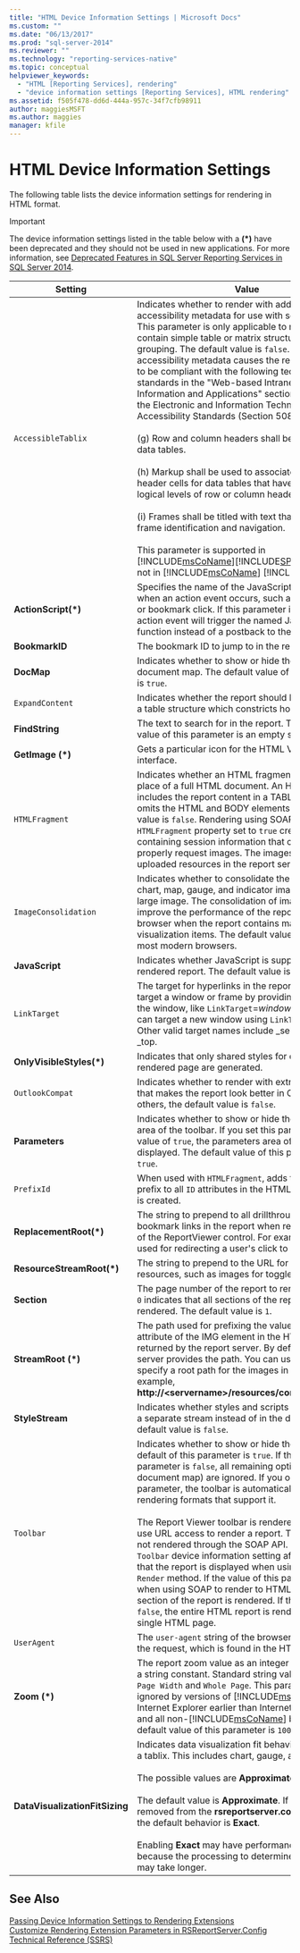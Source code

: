 ```yaml
---
title: "HTML Device Information Settings | Microsoft Docs"
ms.custom: ""
ms.date: "06/13/2017"
ms.prod: "sql-server-2014"
ms.reviewer: ""
ms.technology: "reporting-services-native"
ms.topic: conceptual
helpviewer_keywords: 
  - "HTML [Reporting Services], rendering"
  - "device information settings [Reporting Services], HTML rendering"
ms.assetid: f505f478-dd6d-444a-957c-34f7cfb98911
author: maggiesMSFT
ms.author: maggies
manager: kfile
---
```

# HTML Device Information Settings
  The following table lists the device information settings for rendering in HTML format.  
  
> [!IMPORTANT]  
>  The device information settings listed in the table below with a **(\*)** have been deprecated and they should not be used in new applications. For more information, see [Deprecated Features in SQL Server Reporting Services in SQL Server 2014](deprecated-features-in-sql-server-reporting-services-ssrs.md).  
  
|Setting|Value|  
|-------------|-----------|  
|`AccessibleTablix`|Indicates whether to render with additional accessibility metadata for use with screen readers. This parameter is only applicable to reports that contain simple table or matrix structures with simple grouping. The default value is `false`. The additional accessibility metadata causes the rendered report to be compliant with the following technical standards in the "Web-based Intranet and Internet Information and Applications" section (1194.22) of the Electronic and Information Technology Accessibility Standards (Section 508) document:<br /><br /> (g) Row and column headers shall be identified for data tables.<br /><br /> (h) Markup shall be used to associate data cells and header cells for data tables that have two or more logical levels of row or column headers.<br /><br /> (i) Frames shall be titled with text that facilitates frame identification and navigation.<br /><br /> This parameter is supported in [!INCLUDE[msCoName](../includes/msconame-md.md)][!INCLUDE[SPS2010](../includes/sps2010-md.md)], but not in [!INCLUDE[msCoName](../includes/msconame-md.md)] [!INCLUDE[SPS2007](../includes/sps2007-md.md)].|  
|**ActionScript(\*)**|Specifies the name of the JavaScript function to use when an action event occurs, such as a drillthrough or bookmark click. If this parameter is specified, an action event will trigger the named JavaScript function instead of a postback to the server.|  
|**BookmarkID**|The bookmark ID to jump to in the report.|  
|**DocMap**|Indicates whether to show or hide the report document map. The default value of this parameter is `true`.|  
|`ExpandContent`|Indicates whether the report should be enclosed in a table structure which constricts horizontal size.|  
|**FindString**|The text to search for in the report. The default value of this parameter is an empty string.|  
|**GetImage (\*)**|Gets a particular icon for the HTML Viewer user interface.|  
|`HTMLFragment`|Indicates whether an HTML fragment is created in place of a full HTML document. An HTML fragment includes the report content in a TABLE element and omits the HTML and BODY elements. The default value is `false`. Rendering using SOAP with the `HTMLFragment` property set to `true` creates URLs containing session information that can be used to properly request images. The images must be uploaded resources in the report server database.|  
|`ImageConsolidation`|Indicates whether to consolidate the rendered chart, map, gauge, and indicator images into one large image. The consolidation of images helps improve the performance of the report in the client browser when the report contains many data visualization items. The default value is `true` for most modern browsers.|  
|**JavaScript**|Indicates whether JavaScript is supported in the rendered report. The default value is `true`.|  
|`LinkTarget`|The target for hyperlinks in the report. You can target a window or frame by providing the name of the window, like `LinkTarget`=*window_name*, or you can target a new window using `LinkTarget`=_blank. Other valid target names include _self, _parent, and _top.|  
|**OnlyVisibleStyles(\*)**|Indicates that only shared styles for currently rendered page are generated.|  
|`OutlookCompat`|Indicates whether to render with extra metadata that makes the report look better in Outlook. For others, the default value is `false`.|  
|**Parameters**|Indicates whether to show or hide the parameters area of the toolbar. If you set this parameter to a value of `true`, the parameters area of the toolbar is displayed. The default value of this parameter is `true`.|  
|`PrefixId`|When used with `HTMLFragment`, adds the specified prefix to all `ID` attributes in the HTML fragment that is created.|  
|**ReplacementRoot(\*)**|The string to prepend to all drillthrough, toggle, and bookmark links in the report when rendered outside of the ReportViewer control. For example, this is used for redirecting a user's click to a custom page.|  
|**ResourceStreamRoot(\*)**|The string to prepend to the URL for all image resources, such as images for toggle or sort.|  
|**Section**|The page number of the report to render. A value of `0` indicates that all sections of the report are rendered. The default value is `1`.|  
|**StreamRoot (\*)**|The path used for prefixing the value of the **src** attribute of the IMG element in the HTML report returned by the report server. By default, the report server provides the path. You can use this setting to specify a root path for the images in a report (for example, **http://\<servername>/resources/companyimages**).|  
|**StyleStream**|Indicates whether styles and scripts are created as a separate stream instead of in the document. The default value is `false`.|  
|`Toolbar`|Indicates whether to show or hide the toolbar. The default of this parameter is `true`. If the value of this parameter is `false`, all remaining options (except the document map) are ignored. If you omit this parameter, the toolbar is automatically displayed for rendering formats that support it.<br /><br /> The Report Viewer toolbar is rendered when you use URL access to render a report. The toolbar is not rendered through the SOAP API. However, the `Toolbar` device information setting affects the way that the report is displayed when using the SOAP `Render` method. If the value of this parameter is `true` when using SOAP to render to HTML, only the first section of the report is rendered. If the value is `false`, the entire HTML report is rendered as a single HTML page.|  
|`UserAgent`|The `user-agent` string of the browser that is making the request, which is found in the HTTP request.|  
|**Zoom (\*)**|The report zoom value as an integer percentage or a string constant. Standard string values include `Page Width` and `Whole Page`. This parameter is ignored by versions of [!INCLUDE[msCoName](../includes/msconame-md.md)] Internet Explorer earlier than Internet Explorer 5.0 and all non-[!INCLUDE[msCoName](../includes/msconame-md.md)] browsers. The default value of this parameter is `100`.|  
|**DataVisualizationFitSizing**|Indicates data visualization fit behavior when inside a tablix. This includes chart, gauge, and map.<br /><br /> The possible values are **Approximate** and **Exact**.<br /><br /> The default value is **Approximate**. If the setting is removed from the **rsreportserver.config** file then the default behavior is **Exact**.<br /><br /> Enabling **Exact** may have performance impact because the processing to determine the exact size may take longer.|  
  
## See Also  
 [Passing Device Information Settings to Rendering Extensions](report-server-web-service/net-framework/passing-device-information-settings-to-rendering-extensions.md)   
 [Customize Rendering Extension Parameters in RSReportServer.Config](customize-rendering-extension-parameters-in-rsreportserver-config.md)   
 [Technical Reference &#40;SSRS&#41;](../../2014/reporting-services/technical-reference-ssrs.md)  
  
  
